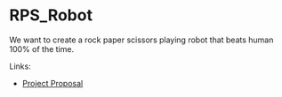 # RPS_Robot
We want to create a rock paper scissors playing robot that beats human 100% of the time.

Links:
* [Project Proposal](https://docs.google.com/document/d/1Un3QVRtvw94T44XOva7bv9E83mx6ua7WHLkeU54rhUY/edit?usp=sharing)
